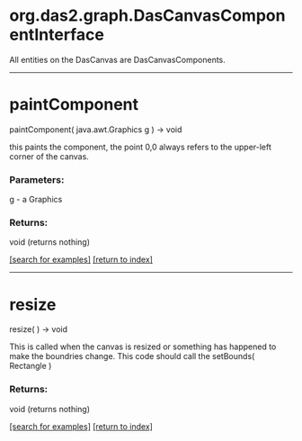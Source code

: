 # org.das2.graph.DasCanvasComponentInterface

All entities on the DasCanvas are DasCanvasComponents.

***
<a name="paintComponent"></a>
# paintComponent
paintComponent( java.awt.Graphics g ) &rarr; void

this paints the component, the point 0,0 always refers to the upper-left corner
 of the canvas.

### Parameters:
g - a Graphics

### Returns:
void (returns nothing)


<a href="https://github.com/autoplot/dev/search?q=paintComponent&unscoped_q=paintComponent">[search for examples]</a>
<a href="https://github.com/autoplot/documentation/blob/master/javadoc/index-all.md">[return to index]</a>

***
<a name="resize"></a>
# resize
resize(  ) &rarr; void

This is called when the canvas is resized or something has happened to make the
 boundries change.  This code should call the setBounds( Rectangle )

### Returns:
void (returns nothing)


<a href="https://github.com/autoplot/dev/search?q=resize&unscoped_q=resize">[search for examples]</a>
<a href="https://github.com/autoplot/documentation/blob/master/javadoc/index-all.md">[return to index]</a>

